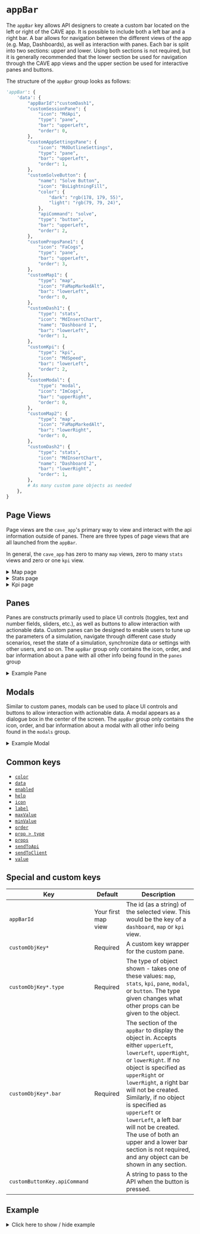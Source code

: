 # `appBar`
The `appBar` key allows API designers to create a custom bar located on the left or right of the CAVE app. It is possible to include both a left bar and a right bar. A bar allows for navigation between the different views of the app (e.g. Map, Dashboards), as well as interaction with panes. Each bar is split into two sections: upper and lower. Using both sections is not required, but it is generally recommended that the lower section be used for navigation through the CAVE app views and the upper section be used for interactive panes and buttons.

The structure of the `appBar` group looks as follows:
```py
'appBar': {
    'data': {
        "appBarId":"customDash1",
        "customSessionPane": {
            "icon": "MdApi",
            "type": "pane",
            "bar": "upperLeft",
            "order": 0,
        },
        "customAppSettingsPane": {
            "icon": "MdOutlineSettings",
            "type": "pane",
            "bar": "upperLeft",
            "order": 1,
        },
        "customSolveButton": {
            "name": "Solve Button",
            "icon": "BsLightningFill",
            "color": {
                "dark": "rgb(178, 179, 55)",
                "light": "rgb(79, 79, 24)",
            },
            "apiCommand": "solve",
            "type": "button",
            "bar": "upperLeft",
            "order": 2,
        },
        "customPropsPane1": {
            "icon": "FaCogs",
            "type": "pane",
            "bar": "upperLeft",
            "order": 3,
        },
        "customMap1": {
            "type": "map",
            "icon": "FaMapMarkedAlt",
            "bar": "lowerLeft",
            "order": 0,
        },
        "customDash1": {
            "type": "stats",
            "icon": "MdInsertChart",
            "name": "Dashboard 1",
            "bar": "lowerLeft",
            "order": 1,
        },
        "customKpi": {
            "type": "kpi",
            "icon": "MdSpeed",
            "bar": "lowerLeft",
            "order": 2,
        },
        "customModal": {
            "type": "modal",
            "icon": "ImCogs",
            "bar": "upperRight",
            "order": 0,
        },
        "customMap2": {
            "type": "map",
            "icon": "FaMapMarkedAlt",
            "bar": "lowerRight",
            "order": 0,
        },
        "customDash2": {
            "type": "stats",
            "icon": "MdInsertChart",
            "name": "Dashboard 2",
            "bar": "lowerRight",
            "order": 1,
        },
        # As many custom pane objects as needed
    },
}
```

## Page Views
Page views are the `cave_app`'s primary way to view and interact with the api information outside of panes. There are three types of page views that are all launched from the `appBar`.

In general, the `cave_app` has zero to many `map` views, zero to many `stats` views and zero or one `kpi` view.

<details>
  <summary>Map page</summary>

```py
"customMap1": {
    "type": "map",
    "icon": "FaMapMarkedAlt",
    "bar": "lowerLeft",
    "order": 1,
},
```
</details>

<details>
  <summary>Stats page</summary>

```py
"customStats1": {
    "type": "stats",
    "icon": "MdInsertChart",
    "name": "Dashboard 1",
    "order": 2,
    "bar": "lowerLeft",
},
```
</details>

<details>
  <summary>Kpi page</summary>

```py
"customKpi": {
    "type": "kpi",
    "icon": "MdSpeed",
    "bar": "lowerLeft",
    "order": 3,
},
```
</details>

## Panes
Panes are constructs primarily used to place UI controls (toggles, text and number fields, sliders, etc.), as well as buttons to allow interaction with actionable data. Custom panes can be designed to enable users to tune up the parameters of a simulation, navigate through different case study scenarios, reset the state of a simulation, synchronize data or settings with other users, and so on. The `appBar` group only contains the icon, order, and bar information about a pane with all other info being found in the `panes` group

<details>
  <summary>Example Pane</summary>

```py
"customSessionPane": {
    "icon": "MdApi",
    "type": "pane",
    "bar": "upperLeft",
    "order": 0,
},
```
</details>

## Modals
Similar to custom panes, modals can be used to place UI controls and buttons to allow interaction with actionable data. A modal appears as a dialogue box in the center of the screen. The `appBar` group only contains the icon, order, and bar information about a modal with all other info being found in the `modals` group.

<details>
  <summary>Example Modal</summary>

```py
"customModal": {
    "icon": "ImCogs",
    "type": "modal",
    "bar": "upperLeft",
    "order": 1,
},
```
</details>

## Common keys
- [`color`](../common_keys/common_keys.md#color)
- [`data`](../common_keys/common_keys.md#data)
- [`enabled`](../common_keys/common_keys.md#enabled)
- [`help`](../common_keys/common_keys.md#help)
- [`icon`](../common_keys/common_keys.md#icon)
- [`label`](../common_keys/common_keys.md#label)
- [`maxValue`](../common_keys/common_keys.md#max-value)
- [`minValue`](../common_keys/common_keys.md#min-value)
- [`order`](../common_keys/common_keys.md#order)
- [`prop > type`](../common_keys/common_keys.md#prop-type)
- [`props`](../common_keys/common_keys.md#props-short)
- [`sendToApi`](../common_keys/common_keys.md#sendToApi)
- [`sendToClient`](../common_keys/common_keys.md#sendToClient)
- [`value`](../common_keys/common_keys.md#value)


## Special and custom keys
Key | Default | Description
--- | ------- | -----------
`appBarId` | Your first map view | The id (as a string) of the selected view. This would be the key of a `dashboard`, `map` or `kpi` view.
`customObjKey*` | Required | A custom key wrapper for the custom pane.
`customObjKey*.type` | Required | The type of object shown - takes one of these values: `map`, `stats`, `kpi`, `pane`, `modal`, or `button`. The type given changes what other props can be given to the object.
`customObjKey*.bar` | Required | The section of the `appBar` to display the object in. Accepts either `upperLeft`, `lowerLeft`, `upperRight`, or `lowerRight`. If no object is specified as `upperRight` or `lowerRight`, a right bar will not be created. Similarly, if no object is specified as `upperLeft` or `lowerLeft`, a left bar will not be created. The use of both an upper and a lower bar section is not required, and any object can be shown in any section.
`customButtonKey.apiCommand`<br> | | A string to pass to the API when the button is pressed.

## Example

<details>
  <summary>Click here to show / hide example</summary>

```py
"appBar": {
    "data": {
        "appBarId":"dash1",
        "session": {
            "icon": "MdApi",
            "type": "pane",
            "bar": "upperLeft",
            "order": 0,
        },
        "appSettings": {
            "icon": "MdOutlineSettings",
            "type": "pane",
            "bar": "upperLeft",
            "order": 1,
        },
        "resetButton": {
            "name": "Reset Button",
            "icon": "MdSync",
            "color": {
                "dark": "rgb(255, 101, 101)",
                "light": "rgb(212, 0, 0)",
            },
            "apiCommand": "reset",
            "type": "button",
            "bar": "upperLeft",
            "order": 2,
        },
        "buttonSolve": {
            "name": "Solve Button",
            "icon": "BsLightningFill",
            "color": {
                "dark": "rgb(178, 179, 55)",
                "light": "rgb(79, 79, 24)",
            },
            "apiCommand": "solve",
            "type": "button",
            "bar": "upperLeft",
            "order": 3,
        },
        "examplePropsPane": {
            "icon": "FaCogs",
            "type": "pane",
            "bar": "upperLeft",
            "order": 4,
        },
        "context": {            
            "icon": "BsInboxes",
            "type": "pane",
            "order": 5,
            "bar": "upperLeft",
        },
        "filter": {
            "icon": "FaFilter",
            "type": "pane",
            "order": 6,
            "bar": "upperLeft",
        },
        "map1": {
            "type": "map",
            "icon": "FaMapMarkedAlt",
            "bar": "lowerLeft",
            "order": 0,
        },
        "dash1": {
            "type": "stats",
            "icon": "MdInsertChart",
            "name": "Dashboard 1",
            "order": 1,
            "bar": "lowerLeft",
        },
        "kpi1": {
            "type": "kpi",
            "icon": "MdSpeed",
            "bar": "lowerLeft",
            "order": 2,
        },
        "customModal": {
            "icon": "ImCogs",
            "type": "modal",
            "bar": "upperRight",
            "order": 0,
        },
        "map2": {
            "type": "map",
            "icon": "FaMapMarkedAlt",
            "bar": "lowerRight",
            "order": 0,
        },
        "dash2": {
            "type": "stats",
            "icon": "MdInsertChart",
            "name": "Dashboard 1",
            "order": 1,
            "bar": "lowerRight",
        },
    }
},
```
</details>


